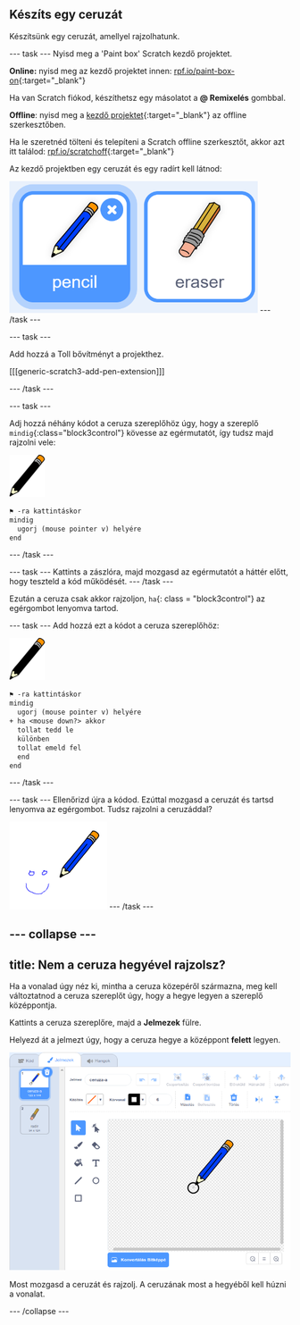 ## Készíts egy ceruzát

Készítsünk egy ceruzát, amellyel rajzolhatunk.

--- task --- Nyisd meg a 'Paint box' Scratch kezdő projektet.

**Online:** nyisd meg az kezdő projektet innen: [rpf.io/paint-box-on](http://rpf.io/paint-box-on){:target="_blank"}

Ha van Scratch fiókod, készíthetsz egy másolatot a **@ Remixelés** gombbal.

**Offline**: nyisd meg a [kezdő projektet](http://rpf.io/p/hu-HU/paint-box-go){:target="_blank"} az offline szerkesztőben.

Ha le szeretnéd tölteni és telepíteni a Scratch offline szerkesztőt, akkor azt itt találod: [rpf.io/scratchoff](http://rpf.io/scratchoff){:target="_blank"}

Az kezdő projektben egy ceruzát és egy radírt kell látnod:

![képernyőkép](images/paint-starter.png) --- /task ---

--- task ---

Add hozzá a Toll bővítményt a projekthez.

[[[generic-scratch3-add-pen-extension]]]

--- /task ---

--- task ---

Adj hozzá néhány kódot a ceruza szereplőhöz úgy, hogy a szereplő `mindig`{:class="block3control"} kövesse az egérmutatót, így tudsz majd rajzolni vele:

![ceruza](images/pencil.png)

```blocks3
⚑ -ra kattintáskor
mindig 
  ugorj (mouse pointer v) helyére
end
```

--- /task ---

--- task --- Kattints a zászlóra, majd mozgasd az egérmutatót a háttér előtt, hogy teszteld a kód működését. --- /task ---

Ezután a ceruza csak akkor rajzoljon, `ha`{: class = "block3control"} az egérgombot lenyomva tartod.

--- task --- Add hozzá ezt a kódot a ceruza szereplőhöz:

![ceruza](images/pencil.png)

```blocks3
⚑ -ra kattintáskor
mindig 
  ugorj (mouse pointer v) helyére
+ ha <mouse down?> akkor 
  tollat tedd le
  különben 
  tollat emeld fel
  end
end
```

--- /task ---

--- task --- Ellenőrizd újra a kódod. Ezúttal mozgasd a ceruzát és tartsd lenyomva az egérgombot. Tudsz rajzolni a ceruzáddal?

![képernyőkép](images/paint-draw.png) --- /task ---

--- collapse ---
---
title: Nem a ceruza hegyével rajzolsz?
---

Ha a vonalad úgy néz ki, mintha a ceruza közepéről származna, meg kell változtatnod a ceruza szereplőt úgy, hogy a hegye legyen a szereplő középpontja.

Kattints a ceruza szereplőre, majd a **Jelmezek** fülre.

Helyezd át a jelmezt úgy, hogy a ceruza hegye a középpont **felett** legyen.

![Jelmezközpont](images/costume-center-annotated.png)

Most mozgasd a ceruzát és rajzolj. A ceruzának most a hegyéből kell húzni a vonalat.

--- /collapse ---
